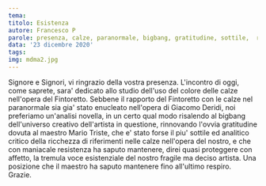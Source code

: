 ```yaml
---
tema: 
titolo: Esistenza
autore: Francesco P
parole: presenza, calze, paranormale, bigbang, gratitudine, sottile,  ricchezza, resistenza, proteggere, tremula, fragile, respiro
data: '23 dicembre 2020'
tags: 
img: mdma2.jpg
---
```

Signore e Signori, vi ringrazio della vostra presenza. L'incontro di oggi, come saprete, sara' dedicato allo studio dell'uso del colore delle calze nell'opera del Fintoretto. Sebbene il rapporto del Fintoretto con le calze nel paranormale sia gia' stato enucleato nell'opera di Giacomo Deridi, noi preferiamo un'analisi novella, in un certo qual modo risalendo al bigbang dell'universo creativo dell'artista in questione, rinnovando l'ovvia gratitudine dovuta al maestro Mario Triste, che e' stato forse il piu' sottile ed analitico critico della ricchezza di riferimenti nelle calze nell'opera del nostro, e che con maniacale resistenza ha saputo mantenere, direi quasi proteggere con affetto, la tremula voce esistenziale del nostro fragile ma deciso artista.
Una posizione che il maestro ha saputo mantenere fino all'ultimo respiro.  
Grazie.
